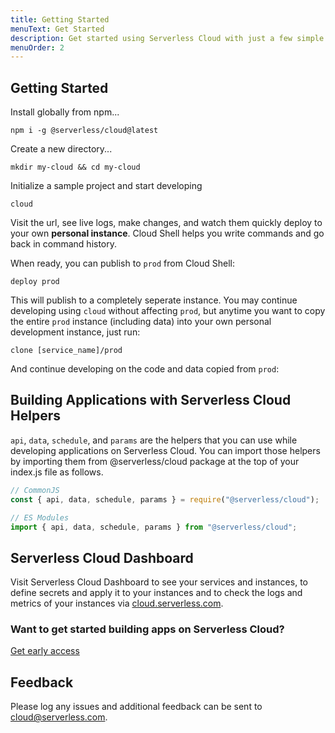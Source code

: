 ```yaml
---
title: Getting Started
menuText: Get Started
description: Get started using Serverless Cloud with just a few simple steps.
menuOrder: 2
---
```


## Getting Started

Install globally from npm...

```
npm i -g @serverless/cloud@latest
```

Create a new directory...

```
mkdir my-cloud && cd my-cloud
```

Initialize a sample project and start developing

```
cloud
```

Visit the url, see live logs, make changes, and watch them quickly deploy to your own **personal instance**. Cloud Shell helps you write commands and go back in command history.

When ready, you can publish to `prod` from Cloud Shell:

```
deploy prod
```

This will publish to a completely seperate instance. You may continue developing using `cloud` without affecting `prod`, but anytime you want to copy the entire `prod` instance (including data) into your own personal development instance, just run:

```
clone [service_name]/prod
```

And continue developing on the code and data copied from `prod`:

## Building Applications with Serverless Cloud Helpers

`api`, `data`, `schedule`, and `params` are the helpers that you can use while developing applications on Serverless Cloud. You can import those helpers by importing them from @serverless/cloud package at the top of your index.js file as follows.

```javascript
// CommonJS
const { api, data, schedule, params } = require("@serverless/cloud");

// ES Modules
import { api, data, schedule, params } from "@serverless/cloud";
```

## Serverless Cloud Dashboard

Visit Serverless Cloud Dashboard to see your services and instances, to define secrets and apply it to your instances and to check the logs and metrics of your instances via [cloud.serverless.com](https://cloud.serverless.com).

### Want to get started building apps on Serverless Cloud?

[Get early access](https://cloud.serverless.com/?view=register)

## Feedback

Please log any issues and additional feedback can be sent to [cloud@serverless.com](mailto:cloud@serverless.com).
